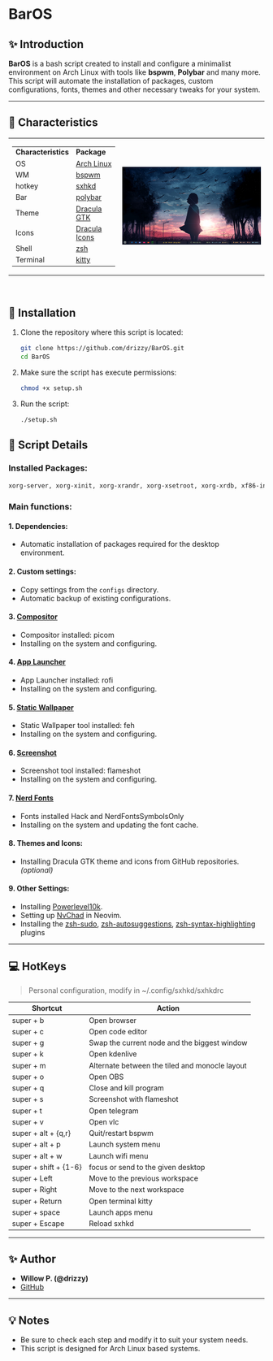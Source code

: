 # BarOS

## ✨ Introduction
**BarOS** is a bash script created to install and configure a minimalist environment on Arch Linux with tools like **bspwm**, **Polybar** and many more. This script will automate the installation of packages, custom configurations, fonts, themes and other necessary tweaks for your system.

---

## 🔧 Characteristics

<table>
  <tr>
    <td>
      <table>
        <tr>
          <td><strong>Characteristics</strong></td>
          <td><strong>Package</strong></td>
        </tr>
        <tr>
          <td>OS</td>
          <td><a href="https://archlinux.org">Arch Linux</a></td>
        </tr>
        <tr>
          <td>WM</td>
          <td><a href="https://github.com/baskerville/bspwm">bspwm</a></td>
        </tr>
        <tr>
          <td>hotkey</td>
          <td><a href="https://github.com/baskerville/sxhkd">sxhkd</a></td>
        </tr>
        <tr>
          <td>Bar</td>
          <td><a href="https://github.com/polybar/polybar">polybar</a></td>
        </tr>
        <tr>
          <td>Theme</td>
          <td><a href="https://github.com/dracula/gtk">Dracula GTK</a></td>
        </tr>
        <tr>
          <td>Icons</td>
          <td><a href="https://github.com/m4thewz/dracula-icons">Dracula Icons</a></td>
        </tr>
        <tr>
          <td>Shell</td>
          <td><a href="https://www.zsh.org">zsh</a></td>
        </tr>
        <tr>
          <td>Terminal</td>
          <td><a href="https://sw.kovidgoyal.net/kitty">kitty</a></td>
        </tr>
      </table>
    </td>
    <td>
      <img src="preview/BarOS.png" alt="BarOS" style="max-width: 100%; height: auto; width: 750px;">
    </td>
  </tr>
</table>

</br>

## 🔼 Installation

1. Clone the repository where this script is located:
   ```bash
   git clone https://github.com/drizzy/BarOS.git
   cd BarOS
   ```

2. Make sure the script has execute permissions:
   ```bash
   chmod +x setup.sh
   ```

3. Run the script:
   ```bash
   ./setup.sh
   ```


## 🔎 Script Details

### Installed Packages:

```bash
xorg-server, xorg-xinit, xorg-xrandr, xorg-xsetroot, xorg-xrdb, xf86-input-libinput, xf86-video-vesa, unzip, curl, bspwm, sxhkd, polybar, dunst, bat, git, neovim, rofi, picom, zsh, kitty, neofetch, flameshot, feh, pipewire, pipewire-alsa, pipewire-audio, pipewire-jack, pipewire-pulse, playerctl, lsd, coreutils, libnotify, networkmanager, systemd, brightnessctl
```

### Main functions:

#### 1. **Dependencies:**
   - Automatic installation of packages required for the desktop environment.

#### 2. **Custom settings:**
   - Copy settings from the `configs` directory.
   - Automatic backup of existing configurations.

#### 3. [Compositor](https://github.com/yshui/picom)
   - Compositor installed: picom
   - Installing on the system and configuring.

#### 4. [App Launcher](https://github.com/davatorium/rofi)
   - App Launcher installed: rofi
   - Installing on the system and configuring.

#### 5. [Static Wallpaper](https://github.com/derf/feh)
   - Static Wallpaper tool installed: feh
   - Installing on the system and configuring.

#### 6. [Screenshot](https://flameshot.org)
   - Screenshot tool installed: flameshot
   - Installing on the system and configuring.

#### 7. [Nerd Fonts](https://github.com/ryanoasis/nerd-fonts)
   - Fonts installed Hack and NerdFontsSymbolsOnly
   - Installing on the system and updating the font cache.

#### 8. **Themes and Icons:**
   - Installing Dracula GTK theme and icons from GitHub repositories. *(optional)*

#### 9. **Other Settings:**
   - Installing [Powerlevel10k](https://github.com/romkatv/powerlevel10k).
   - Setting up [NvChad](https://nvchad.com) in Neovim.
   - Installing the [zsh-sudo](https://github.com/ohmyzsh/ohmyzsh/tree/master/plugins/sudo), [zsh-autosuggestions](https://github.com/zsh-users/zsh-autosuggestions), [zsh-syntax-highlighting](https://github.com/zsh-users/zsh-syntax-highlighting) plugins

---

## 💻 HotKeys

> Personal configuration, modify in ~/.config/sxhkd/sxhkdrc

| Shortcut  |  Action  |
| ------------------- | ------------------- |
| super + b   |  Open browser |
| super + c   |  Open code editor |
| super + g   |  Swap the current node and the biggest window |
| super + k   |  Open kdenlive |
| super + m   |  Alternate between the tiled and monocle layout |
| super + o   |  Open OBS |
| super + q   |  Close and kill program |
| super + s   |  Screenshot with flameshot |
| super + t   |  Open telegram |
| super + v   |  Open vlc |
| super + alt + {q,r}  | Quit/restart bspwm |
| super + alt + p   |  Launch system menu |
| super + alt + w   |  Launch wifi menu |
| super + shift + {1-6}   |  focus or send to the given desktop |
| super + Left   |  Move to the previous workspace |
| super + Right   |  Move to the next workspace |
| super + Return   |  Open terminal kitty |
| super + space   |  Launch apps menu |
| super + Escape   |  Reload sxhkd |

---

## ✨ Author
- **Willow P. (@drizzy)**
- [GitHub](https://github.com/drizzy)

---

## 💡 Notes
- Be sure to check each step and modify it to suit your system needs.
- This script is designed for Arch Linux based systems.